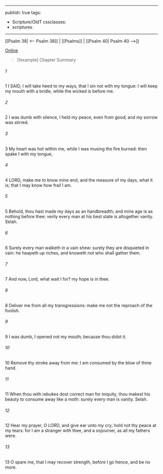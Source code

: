 

---
publish: true
tags:
  - Scripture/OldT
cssclasses:
  - scriptures
---
[[Psalm 38| <-- Psalm 38]] | [[Psalms]] | [[Psalm 40| Psalm 40 -->]]

[Online](https://churchofjesuschrist.org/study/scriptures/ot/ps/39?lang=eng)

>[!example] Chapter Summary
>
###### 1
1 I SAID, I will take heed to my ways, that I sin not with my tongue: I will keep my mouth with a bridle, while the wicked is before me.
###### 2
2 I was dumb with silence, I held my peace, even from good; and my sorrow was stirred.
###### 3
3 My heart was hot within me, while I was musing the fire burned: then spake I with my tongue,
###### 4
4 LORD, make me to know mine end, and the measure of my days, what it is; that I may know how frail I am.
###### 5
5 Behold, thou hast made my days as an handbreadth; and mine age is as nothing before thee: verily every man at his best state is altogether vanity.  Selah.
###### 6
6 Surely every man walketh in a vain shew: surely they are disquieted in vain: he heapeth up riches, and knoweth not who shall gather them.
###### 7
7 And now, Lord, what wait I for?  my hope is in thee.
###### 8
8 Deliver me from all my transgressions: make me not the reproach of the foolish.
###### 9
9 I was dumb, I opened not my mouth; because thou didst it.
###### 10
10 Remove thy stroke away from me: I am consumed by the blow of thine hand.
###### 11
11 When thou with rebukes dost correct man for iniquity, thou makest his beauty to consume away like a moth: surely every man is vanity.  Selah.
###### 12
12 Hear my prayer, O LORD, and give ear unto my cry; hold not thy peace at my tears: for I am a stranger with thee, and a sojourner, as all my fathers were.
###### 13
13 O spare me, that I may recover strength, before I go hence, and be no more.



